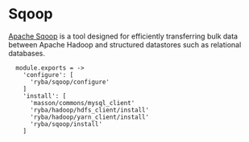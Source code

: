 
# Sqoop

[Apache Sqoop](http://sqoop.apache.org/) is a tool designed for efficiently transferring bulk data between
Apache Hadoop and structured datastores such as relational databases.

      module.exports = ->
        'configure': [
          'ryba/sqoop/configure'
        ]
        'install': [
          'masson/commons/mysql_client'
          'ryba/hadoop/hdfs_client/install'
          'ryba/hadoop/yarn_client/install'
          'ryba/sqoop/install'
        ]
